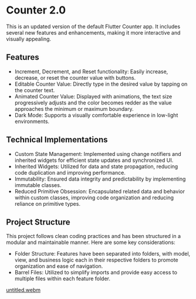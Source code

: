 # Counter 2.0

This is an updated version of the default Flutter Counter app. It includes several new features and enhancements, making it more interactive and visually appealing.

## Features

- Increment, Decrement, and Reset functionality: Easily increase, decrease, or reset the counter value with buttons.
- Editable Counter Value: Directly type in the desired value by tapping on the counter text.
- Animated Counter Value: Displayed with animations, the text size progressively adjusts and the color becomes redder as the value approaches the minimum or maximum boundary.
- Dark Mode: Supports a visually comfortable experience in low-light environments.

## Technical Implementations

- Custom State Management: Implemented using change notifiers and inherited widgets for efficient state updates and synchronized UI.
- Inherited Widgets: Utilized for data and state propagation, reducing code duplication and improving performance.
- Immutability: Ensured data integrity and predictability by implementing immutable classes.
- Reduced Primitive Obsession: Encapsulated related data and behavior within custom classes, improving code organization and reducing reliance on primitive types.

## Project Structure

This project follows clean coding practices and has been structured in a modular and maintainable manner. Here are some key considerations:

- Folder Structure: Features have been separated into folders, with model, view, and business logic each in their respective folders to promote organization and ease of navigation.
- Barrel Files: Utilized to simplify imports and provide easy access to multiple files within each feature folder.

[untitled.webm](https://github.com/hadiyaaamir/counter2point0/assets/63019067/993ff878-8da4-489c-99db-c96493d885b6)
